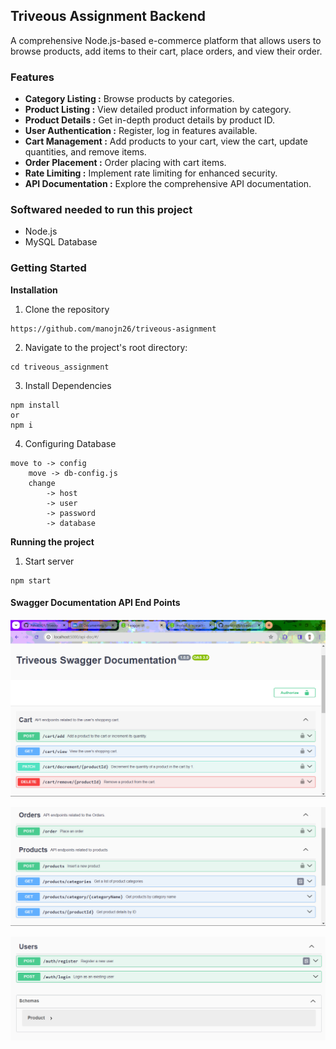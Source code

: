 ## Triveous Assignment Backend

A comprehensive Node.js-based e-commerce platform that allows users to browse products, add items to their cart, place orders, and view their order.

### Features

- **Category Listing :** Browse products by categories.
- **Product Listing :** View detailed product information by category.
- **Product Details :** Get in-depth product details by product ID.
- **User Authentication :** Register, log in features available.
- **Cart Management :** Add products to your cart, view the cart, update quantities, and remove items.
- **Order Placement :** Order placing with cart items.
- **Rate Limiting :** Implement rate limiting for enhanced security.
- **API Documentation :** Explore the comprehensive API documentation.

### Softwared needed to run this project

- Node.js
- MySQL Database

### Getting Started

**Installation**

1. Clone the repository

```
https://github.com/manojn26/triveous-asignment
```

2. Navigate to the project's root directory:

```
cd triveous_assignment
```

3. Install Dependencies

```
npm install
or
npm i
```

4. Configuring Database

```
move to -> config
    move -> db-config.js
    change
        -> host
        -> user
        -> password
        -> database
```

**Running the project**

1. Start server

```
npm start
```

#### Swagger Documentation API End Points

![Not Loading](/Screenshots/Screenshot%201.png)

![Not Loading](/Screenshots/Screenshot%202.png)

![Not Loading](/Screenshots/Screenshot%203.png)
